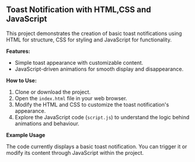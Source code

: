## Toast Notification with HTML,CSS and JavaScript

This project demonstrates the creation of basic toast notifications using HTML for structure, CSS for styling and JavaScript for functionality.

**Features:**

- Simple toast appearance with customizable content.
- JavaScript-driven animations for smooth display and disappearance.

**How to Use:**

1. Clone or download the project.
2. Open the `index.html` file in your web browser.
3. Modify the HTML and CSS to customize the toast notification's appearance.
4. Explore the JavaScript code (`script.js`) to understand the logic behind animations and behaviour.

**Example Usage**

The code currently displays a basic toast notification. You can trigger it or modify its content through JavaScript within the project.